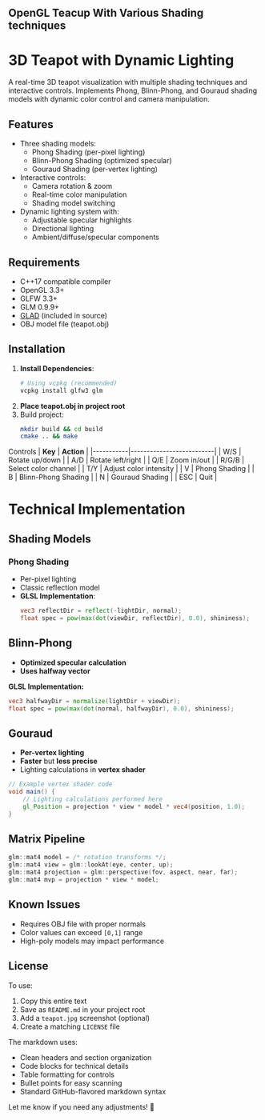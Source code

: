 ## OpenGL Teacup With Various Shading techniques

# 3D Teapot with Dynamic Lighting

A real-time 3D teapot visualization with multiple shading techniques and interactive controls. Implements Phong, Blinn-Phong, and Gouraud shading models with dynamic color control and camera manipulation.

## Features

- Three shading models:
  - Phong Shading (per-pixel lighting)
  - Blinn-Phong Shading (optimized specular)
  - Gouraud Shading (per-vertex lighting)
- Interactive controls:
  - Camera rotation & zoom
  - Real-time color manipulation
  - Shading model switching
- Dynamic lighting system with:
  - Adjustable specular highlights
  - Directional lighting
  - Ambient/diffuse/specular components

## Requirements

- C++17 compatible compiler
- OpenGL 3.3+
- GLFW 3.3+
- GLM 0.9.9+
- [GLAD](https://glad.dav1d.de/) (included in source)
- OBJ model file (teapot.obj)

## Installation

1. **Install Dependencies**:
   ```bash
   # Using vcpkg (recommended)
   vcpkg install glfw3 glm
2. **Place teapot.obj in project root**
3. Build project:
   ```bash
   mkdir build && cd build
   cmake .. && make

Controls
| **Key**   | **Action**               |
|-----------|--------------------------|
| W/S       | Rotate up/down           |
| A/D       | Rotate left/right        |
| Q/E       | Zoom in/out              |
| R/G/B     | Select color channel     |
| T/Y       | Adjust color intensity   |
| V         | Phong Shading            |
| B         | Blinn-Phong Shading      |
| N         | Gouraud Shading          |
| ESC       | Quit                     |

# Technical Implementation

## Shading Models

### Phong Shading
- Per-pixel lighting
- Classic reflection model
- **GLSL Implementation**:
  ```glsl
  vec3 reflectDir = reflect(-lightDir, normal);
  float spec = pow(max(dot(viewDir, reflectDir), 0.0), shininess);

## Blinn-Phong
- **Optimized specular calculation**  
- **Uses halfway vector**  

**GLSL Implementation:**  
```glsl
vec3 halfwayDir = normalize(lightDir + viewDir);
float spec = pow(max(dot(normal, halfwayDir), 0.0), shininess);
```

## Gouraud

- **Per-vertex lighting**
- **Faster** but **less precise**
- Lighting calculations in **vertex shader**

```glsl
// Example vertex shader code
void main() {
    // Lighting calculations performed here
    gl_Position = projection * view * model * vec4(position, 1.0);
}
```

## Matrix Pipeline

```cpp
glm::mat4 model = /* rotation transforms */;
glm::mat4 view = glm::lookAt(eye, center, up);
glm::mat4 projection = glm::perspective(fov, aspect, near, far);
glm::mat4 mvp = projection * view * model;
```

## Known Issues

- Requires OBJ file with proper normals  
- Color values can exceed `[0,1]` range  
- High-poly models may impact performance

## License

To use:
1. Copy this entire text
2. Save as `README.md` in your project root
3. Add a `teapot.jpg` screenshot (optional)
4. Create a matching `LICENSE` file

The markdown uses:
- Clean headers and section organization
- Code blocks for technical details
- Table formatting for controls
- Bullet points for easy scanning
- Standard GitHub-flavored markdown syntax

Let me know if you need any adjustments! 🚀
